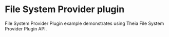 # File System Provider plugin
File System Provider Plugin example demonstrates using Theia File System Provider Plugin API.
